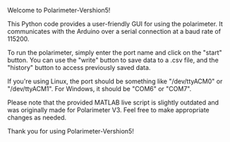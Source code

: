 Welcome to Polarimeter-Vershion5!

This Python code provides a user-friendly GUI for using the polarimeter. It communicates with the Arduino over a serial connection at a baud rate of 115200.

To run the polarimeter, simply enter the port name and click on the "start" button. You can use the "write" button to save data to a .csv file, and the "history" button to access previously saved data.

If you're using Linux, the port should be something like "/dev/ttyACM0" or "/dev/ttyACM1". For Windows, it should be "COM6" or "COM7".

Please note that the provided MATLAB live script is slightly outdated and was originally made for Polarimeter V3. Feel free to make appropriate changes as needed.

Thank you for using Polarimeter-Vershion5!
